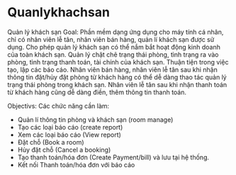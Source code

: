 # Quanlykhachsan
Quản lý khách sạn
Goal: Phần mềm dạng ứng dụng cho máy tính cá nhân, chỉ có nhân viên lễ tân, nhân viên bán hàng, quản lí khách sạn được sử dụng. 
Cho phép quản lý khách sạn có thể nắm bắt hoạt động kinh doanh của toàn khách sạn. Quản lý chặt chẽ trạng thái phòng, 
tình trạng ra vào phòng, tình trạng thanh toán, tài chính của khách sạn. Thuận tiện trong việc tạo, lập các báo cáo.
Nhân viên bán hàng, nhân viên lễ tân sau khi nhận thông tin đặt/hủy đặt phòng từ khách hàng có thể dễ dàng thao tác quản lý trạng
thái phòng trong khách sạn. Nhân viên lễ tân sau khi nhận thanh toán từ khách hàng cũng dễ dàng điền, thêm thông tin thanh toán.

Objectivs: Các chức năng cần làm:
- Quản lí thông tin phòng và khách sạn (room manage)
- Tạo các loại báo cáo (create report)
- Xem các loại báo cáo (View report)
- Đặt chỗ (Book a room) 
- Hủy đặt chỗ (Cancel a booking)
- Tạo thanh toán/hóa đơn (Create Payment/bill) và lưu tại hệ thống.
- Kết nối Thanh toán/hóa đơn với báo cáo


